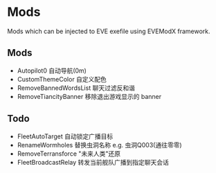 # Mods
Mods which can be injected to EVE exefile using EVEModX framework.

## Mods
- Autopilot0 自动导航(0m)
- CustomThemeColor 自定义配色
- RemoveBannedWordsList 聊天过滤反和谐
- RemoveTiancityBanner 移除退出游戏显示的 banner

## Todo
- FleetAutoTarget 自动锁定广播目标
- RenameWormholes 替换虫洞名称 e.g. 虫洞Q003(通往零零)
- RemoveTerransforce "未来人类"还原
- FleetBroadcastRelay 转发当前舰队广播到指定聊天会话
